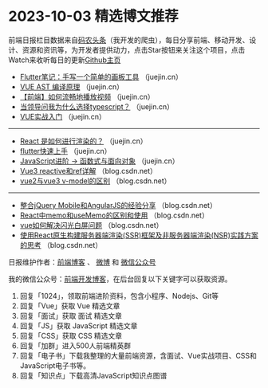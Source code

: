 # 2023-10-03 精选博文推荐

前端日报栏目数据来自[码农头条](http://toutiao.qdkfweb.cn/)（我开发的爬虫），每日分享前端、移动开发、设计、资源和资讯等，为开发者提供动力，点击Star按钮来关注这个项目，点击Watch来收听每日的更新[Github主页](https://github.com/kujian/frontendDaily)
* [Flutter笔记：手写一个简单的画板工具](https://juejin.cn/post/7283832557501415461) （juejin.cn）
* [VUE AST 编译原理](https://juejin.cn/post/7284221961620946999) （juejin.cn）
* [【前端】如何流畅地播放视频](https://juejin.cn/post/7283813865720184871) （juejin.cn）
* [当领导问我为什么选择typescript？](https://juejin.cn/post/7283873796977000500) （juejin.cn）
* [VUE实战入门](https://juejin.cn/post/7283806102860464191) （juejin.cn）

***
* [React 是如何进行渲染的？](https://juejin.cn/post/7283911208377303059) （juejin.cn）
* [flutter快速上手](https://juejin.cn/post/7284069963123736635) （juejin.cn）
* [JavaScript进阶 → 函数式与面向对象](https://juejin.cn/post/7284221961621651511) （juejin.cn）
* [Vue3 reactive和ref详解](https://blog.csdn.net/qq_32907491/article/details/133455854) （blog.csdn.net）
* [vue2与vue3 v-model的区别](https://blog.csdn.net/qq_63358859/article/details/133484380) （blog.csdn.net）

***
* [整合jQuery Mobile和AngularJS的经验分享](https://blog.csdn.net/function_api721/article/details/133472383) （blog.csdn.net）
* [React中memo和useMemo的区别和使用](https://blog.csdn.net/QzpVector/article/details/133473958) （blog.csdn.net）
* [vue如何解决闪光白屏问题](https://blog.csdn.net/weixin_59525879/article/details/133457939) （blog.csdn.net）
* [使用React原生构建服务器端渲染(SSR)框架及非服务器端渲染(NSR)实践方案的思考](https://blog.csdn.net/LrFortran/article/details/133473554) （blog.csdn.net）

日报维护作者：[前端博客](https://qdkfweb.cn/) 、 [微博](http://weibo.com/kujian) 和 [微信公众号](https://open.weixin.qq.com/qr/code?username=caibaojian_com)

我的微信公众号：[前端开发博客](https://open.weixin.qq.com/qr/code?username=caibaojian_com)，在后台回复以下关键字可以获取资源。

1. 回复「1024」，领取前端进阶资料，包含小程序、Nodejs、Git等
2. 回复「Vue」获取 Vue 精选文章
3. 回复「面试」获取 面试 精选文章
4. 回复「JS」获取 JavaScript 精选文章
5. 回复「CSS」获取 CSS 精选文章
6. 回复「加群」进入500人前端精英群
7. 回复「电子书」下载我整理的大量前端资源，含面试、Vue实战项目、CSS和JavaScript电子书等。
8. 回复「知识点」下载高清JavaScript知识点图谱